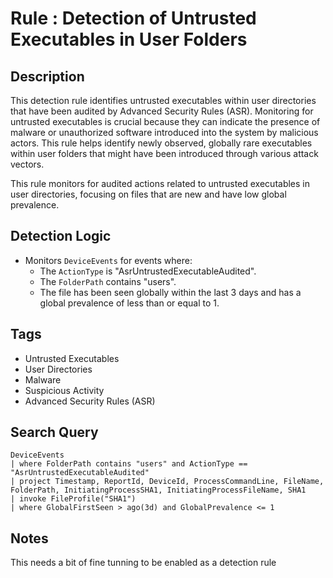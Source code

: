 # Rule : Detection of Untrusted Executables in User Folders

## Description
This detection rule identifies untrusted executables within user directories that have been audited by Advanced Security Rules (ASR). Monitoring for untrusted executables is crucial because they can indicate the presence of malware or unauthorized software introduced into the system by malicious actors. This rule helps identify newly observed, globally rare executables within user folders that might have been introduced through various attack vectors.

This rule monitors for audited actions related to untrusted executables in user directories, focusing on files that are new and have low global prevalence.

## Detection Logic
- Monitors `DeviceEvents` for events where:
  - The `ActionType` is "AsrUntrustedExecutableAudited".
  - The `FolderPath` contains "users".
  - The file has been seen globally within the last 3 days and has a global prevalence of less than or equal to 1.

## Tags
- Untrusted Executables
- User Directories
- Malware
- Suspicious Activity
- Advanced Security Rules (ASR)

## Search Query
```kql
DeviceEvents
| where FolderPath contains "users" and ActionType == "AsrUntrustedExecutableAudited"
| project Timestamp, ReportId, DeviceId, ProcessCommandLine, FileName, FolderPath, InitiatingProcessSHA1, InitiatingProcessFileName, SHA1
| invoke FileProfile("SHA1")
| where GlobalFirstSeen > ago(3d) and GlobalPrevalence <= 1
```
## Notes
This needs a bit of fine tunning to be enabled as a detection rule
